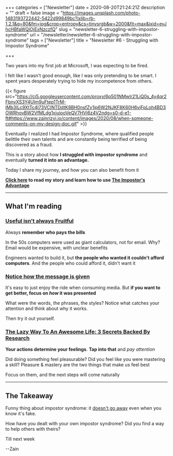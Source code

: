 +++
categories = ["Newsletter"]
date = 2020-08-20T21:24:21Z
description = ""
draft = false
image = "https://images.unsplash.com/photo-1483193722442-5422d99849bc?ixlib=rb-1.2.1&q=80&fm=jpg&crop=entropy&cs=tinysrgb&w=2000&fit=max&ixid=eyJhcHBfaWQiOjExNzczfQ"
slug = "newsletter-6-struggling-with-impostor-syndrome"
url = "/newsletter/newsletter-6-struggling-with-impostor-syndrome"
tags = ["Newsletter"]
title = "Newsletter #6 - Struggling with Impostor Syndrome"

+++


Two years into my first job at Microsoft, I was expecting to be fired.

I felt like I wasn't good enough, like I was only pretending to be smart. I spent years desperately trying to hide my incompetence from others.

{{< figure src="https://ci5.googleusercontent.com/proxy/6p501NMwlr21LiQ0s_4y4qr2FbnvXS3Y4UIm9uFtep1TrM-lMb3lLc9XtTc4I73VCINTDdtK8BH0nsfZy1ip6W2NJKF8K60H6vjFpLoh4BD3OWRhovBW2VfMLdg1xiuiooVeQV7HVj6z4V2ndg=s0-d-e1-ft#https://www.zainrizvi.io/content/images/2020/08/when-someone-comments-on-my-design-doc.gif" >}}

Eventually I realized I had Impostor Syndrome, where qualified people belittle their own talents and are constantly being terrified of being discovered as a fraud.

This is a story about how **I struggled with impostor syndrome** and eventually **turned it into an advantage.**

Today I share my journey, and how you can also benefit from it

**[Click here](https://click.mlsend.com/link/c/YT0xNDkxOTgzNjcyMjE0MDM0MDAyJmM9aDNtMiZlPTE5MjgmYj0zOTE2Mjk5NzcmZD1hNm04Zjhh.jCOKxxAEruSarNh_vcEY-0oQ-IV4HkbTez7jIGSk6Dk) to read my story and learn how to use [**The Impostor's Advantage**](https://click.mlsend.com/link/c/YT0xNDkxOTgzNjcyMjE0MDM0MDAyJmM9aDNtMiZlPTE5MjgmYj0zOTE2Mjk5ODAmZD15MWIweDFj.dxJe-UL3pX5iP_0OgK2Y2xetDHqqYhzoCI2lqe33Ihs)**

---

## What I'm reading

### [Useful isn't always Fruitful](https://click.mlsend.com/link/c/YT0xNDkxOTgzNjcyMjE0MDM0MDAyJmM9aDNtMiZlPTE5MjgmYj0zOTE2Mjk5ODkmZD1rM2oyejhl.3hsxbxaThaCUjHi2uPmVLA-Bndr3JAhtMhZRLWZ899w)

Always **remember who pays the bills**

In the 50s computers were used as giant calculators, not for email. Why? Email would be expensive, with unclear benefits

Engineers wanted to build it, but **the people who wanted it couldn't afford computers**. And the people who could afford it, didn't want it

### [Notice how the message is given](https://click.mlsend.com/link/c/YT0xNDkxOTgzNjcyMjE0MDM0MDAyJmM9aDNtMiZlPTE5MjgmYj0zOTE2Mjk5ODYmZD13Nnc3cTBz.YZNzYqZGs18svd12JuEaQC50lUjKyYuGGFSYh6Mr568)

It's easy to just enjoy the ride when consuming media. But **if you want to get better, focus on *how* it was presented**

What were the words, the phrases, the styles? Notice what catches your attention and think about why it works.

Then try it out yourself.

### [The Lazy Way To An Awesome Life: 3 Secrets Backed By Research](https://click.mlsend.com/link/c/YT0xNDkxOTgzNjcyMjE0MDM0MDAyJmM9aDNtMiZlPTE5MjgmYj0zOTE2Mjk5ODMmZD1qN3M0ajlt.cQj8jHWtL_V7l9vcqqfxDek-2jRHBkaeK63hFl-e9UA)

**Your actions determine your feelings**. **Tap into that** and _pay attention_

Did doing something feel pleasurable? Did you feel like you were mastering a skill? Pleasure & mastery are the two things that make us feel best

Focus on them, and the next steps will come naturally

---

## The Takeaway

Funny thing about impostor syndrome: it [doesn't go away](https://click.mlsend.com/link/c/YT0xNDkxOTgzNjcyMjE0MDM0MDAyJmM9aDNtMiZlPTE5MjgmYj0zOTE2Mjk5OTImZD1hNGE4ejJq.0JenMDTu019DE47GbqEyxUP1zoWvmYz2DCUpqX7Hx0Y) even when you know it's fake.

How have you dealt with your own impostor syndrome? Did you find a way to help others with theirs?

Till next week

--Zain

